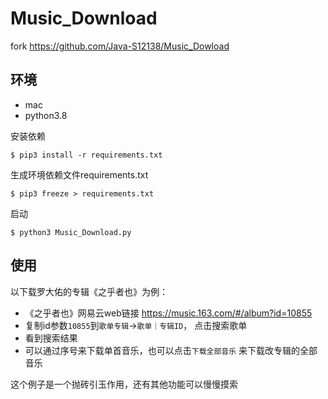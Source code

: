 # Music_Download
fork https://github.com/Java-S12138/Music_Dowload

## 环境
* mac
* python3.8

安装依赖
```shell
$ pip3 install -r requirements.txt
```

生成环境依赖文件requirements.txt
```shell
$ pip3 freeze > requirements.txt
```

启动
```shell
$ python3 Music_Download.py
```

## 使用
以下载罗大佑的专辑《之乎者也》为例：
* 《之乎者也》网易云web链接 https://music.163.com/#/album?id=10855
* 复制id参数`10855`到`歌单专辑`->`歌单｜专辑ID`， 点击搜索歌单
* 看到搜索结果
* 可以通过序号来下载单首音乐，也可以点击`下载全部音乐` 来下载改专辑的全部音乐

这个例子是一个抛砖引玉作用，还有其他功能可以慢慢摸索

